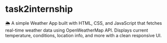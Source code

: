 # task2internship
🌦️ A simple Weather App built with HTML, CSS, and JavaScript that fetches real-time weather data using OpenWeatherMap API. Displays current temperature, conditions, location info, and more with a clean responsive UI.
